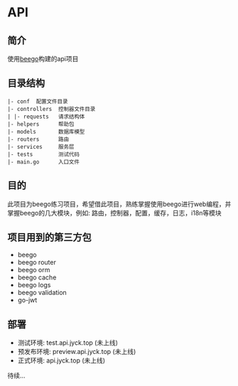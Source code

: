 # API

## 简介
使用[beego](https://beego.me/)构建的api项目

## 目录结构

```
|- conf  配置文件目录
|- controllers  控制器文件目录
| |- requests   请求结构体
|- helpers      帮助包
|- models       数据库模型
|- routers      路由
|- services     服务层
|- tests        测试代码
|- main.go      入口文件
```

## 目的

此项目为beego练习项目，希望借此项目，熟练掌握使用beego进行web编程，并掌握beego的几大模块，例如: 路由，控制器，配置，缓存，日志，i18n等模块

## 项目用到的第三方包

- beego
- beego router
- beego orm
- beego cache
- beego logs
- beego validation
- go-jwt

## 部署

- 测试环境: test.api.jyck.top (未上线)
- 预发布环境: preview.api.jyck.top (未上线)
- 正式环境: api.jyck.top (未上线)

待续...



